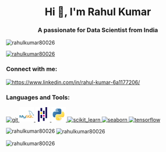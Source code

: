 <h1 align="center">Hi 👋, I'm Rahul Kumar</h1>
<h3 align="center">A passionate for Data Scientist from India</h3>

<p align="left"> <img src="https://komarev.com/ghpvc/?username=rahulkumar80026&label=Profile%20views&color=0e75b6&style=flat" alt="rahulkumar80026" /> </p>

<p align="left"> <a href="https://github.com/ryo-ma/github-profile-trophy"><img src="https://github-profile-trophy.vercel.app/?username=rahulkumar80026" alt="rahulkumar80026" /></a> </p>

<h3 align="left">Connect with me:</h3>
<p align="left">
<a href="https://www.linkedin.com/in/rahul-kumar-6a1177206/" target="blank"><img align="center" src="https://raw.githubusercontent.com/rahuldkjain/github-profile-readme-generator/master/src/images/icons/Social/linked-in-alt.svg" alt="https://www.linkedin.com/in/rahul-kumar-6a1177206/" height="30" width="40" /></a>
</p>

<h3 align="left">Languages and Tools:</h3>
<p align="left"> <a href="https://git-scm.com/" target="_blank" rel="noreferrer"> <img src="https://www.vectorlogo.zone/logos/git-scm/git-scm-icon.svg" alt="git" width="40" height="40"/> </a> <a href="https://www.mysql.com/" target="_blank" rel="noreferrer"> <img src="https://raw.githubusercontent.com/devicons/devicon/master/icons/mysql/mysql-original-wordmark.svg" alt="mysql" width="40" height="40"/> </a> <a href="https://pandas.pydata.org/" target="_blank" rel="noreferrer"> <img src="https://raw.githubusercontent.com/devicons/devicon/2ae2a900d2f041da66e950e4d48052658d850630/icons/pandas/pandas-original.svg" alt="pandas" width="40" height="40"/> </a> <a href="https://www.python.org" target="_blank" rel="noreferrer"> <img src="https://raw.githubusercontent.com/devicons/devicon/master/icons/python/python-original.svg" alt="python" width="40" height="40"/> </a> <a href="https://scikit-learn.org/" target="_blank" rel="noreferrer"> <img src="https://upload.wikimedia.org/wikipedia/commons/0/05/Scikit_learn_logo_small.svg" alt="scikit_learn" width="40" height="40"/> </a> <a href="https://seaborn.pydata.org/" target="_blank" rel="noreferrer"> <img src="https://seaborn.pydata.org/_images/logo-mark-lightbg.svg" alt="seaborn" width="40" height="40"/> </a> <a href="https://www.tensorflow.org" target="_blank" rel="noreferrer"> <img src="https://www.vectorlogo.zone/logos/tensorflow/tensorflow-icon.svg" alt="tensorflow" width="40" height="40"/> </a> </p>

<p><img align="left" src="https://github-readme-stats.vercel.app/api/top-langs?username=rahulkumar80026&show_icons=true&locale=en&layout=compact" alt="rahulkumar80026" /></p>

<p>&nbsp;<img align="center" src="https://github-readme-stats.vercel.app/api?username=rahulkumar80026&show_icons=true&locale=en" alt="rahulkumar80026" /></p>

<p><img align="center" src="https://github-readme-streak-stats.herokuapp.com/?user=rahulkumar80026&" alt="rahulkumar80026" /></p>
